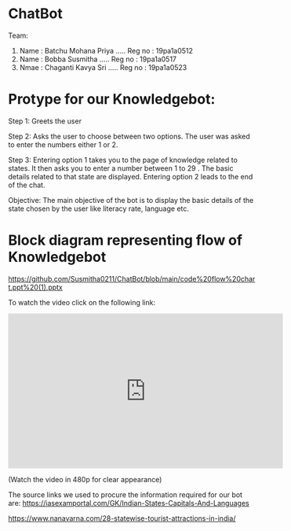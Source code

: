 # ChatBot
Team:
1. Name : Batchu Mohana Priya   .....  Reg no : 19pa1a0512
2. Name : Bobba Susmitha       .....   Reg no : 19pa1a0517
3. Nmae : Chaganti Kavya Sri  .....     Reg no : 19pa1a0523
# Protype for our Knowledgebot:
Step 1:
Greets the user

Step 2:
Asks the user to choose between two options.
The user was asked to enter the numbers either 1 or 2.

Step 3:
Entering option 1 takes you to the page of knowledge related to states.
It then asks you to enter a number between 1 to 29 .
The basic details related to that state are displayed.
Entering option 2 leads to the end of the chat.

Objective:
The main objective of the bot is to display the basic details of the state chosen by the user like literacy rate, language etc.

# Block diagram representing flow of Knowledgebot

https://github.com/Susmitha0211/ChatBot/blob/main/code%20flow%20chart.ppt%20(1).pptx

To watch the video click on the following link:
<iframe width="560" height="315" src="https://www.youtube.com/embed/ljnZES2uPe0" frameborder="0" allow="accelerometer; autoplay; clipboard-write; encrypted-media; gyroscope; picture-in-picture" allowfullscreen></iframe>

(Watch the video in 480p for clear appearance)

The source links we used to procure the information required for our bot are:
https://iasexamportal.com/GK/Indian-States-Capitals-And-Languages

https://www.nanavarna.com/28-statewise-tourist-attractions-in-india/
